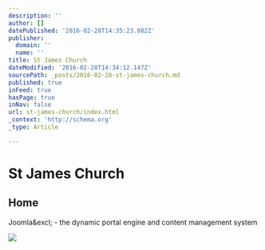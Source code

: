 ```yaml
---
description: ''
author: []
datePublished: '2016-02-28T14:35:23.082Z'
publisher:
  domain: ''
  name: ''
title: St James Church
dateModified: '2016-02-28T14:34:12.147Z'
sourcePath: _posts/2016-02-28-st-james-church.md
published: true
inFeed: true
hasPage: true
inNav: false
url: st-james-church/index.html
_context: 'http://schema.org'
_type: Article

---
```

# St James Church

<article style=""><h1>Home</h1><p>Joomla&amp;excl; - the dynamic portal engine and content management system</p><img src="http://gordonsteel.co.uk/templates/test/images/designer/28276ac2bc4f877b101184da0f0f24b5_sb4.JPG" /></article>